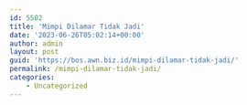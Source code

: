```yaml
---
id: 5502
title: 'Mimpi Dilamar Tidak Jadi'
date: '2023-06-26T05:02:14+00:00'
author: admin
layout: post
guid: 'https://bos.awn.biz.id/mimpi-dilamar-tidak-jadi/'
permalink: /mimpi-dilamar-tidak-jadi/
categories:
    - Uncategorized
---
```


